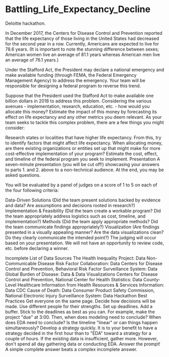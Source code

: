 # Battling_Life_Expectancy_Decline
Deloitte hackathon. 

In December 2017, the Centers for Disease Control and Prevention reported that the life expectancy of those living in the United States had decreased for the second year in a row. Currently, Americans are expected to live for 78.6 years. (It is important to note the stunning difference between sexes; American women live an average of 81.1 years whereas American men live an average of 76.1 years.)

Under the Stafford Act, the President may declare a national emergency and make available funding (through FEMA, the Federal Emergency Management Agency) to address the emergency. Your team will be responsible for designing a federal program to reverse this trend.

Suppose that the President used the Stafford Act to make available one billion dollars in 2018 to address this problem. Considering the various avenues - implementation, research, education, etc. - how would you allocate this money?
Estimate the impact of this money by forecasting its effect on life expectancy and any other metrics you deem relevant.
As your team seeks to tackle this complex problem, there are a few things you might consider:

Research states or localities that have higher life expectancy. From this, try to identify factors that might affect life expectancy.
When allocating money, are there existing organizations or entities set up that might make for more cost-effective implementation of your program?
Estimate the cost, effect, and timeline of the federal program you seek to implement.
Presentation
A seven-minute presentation (you will be cut off!) showcasing your answers to parts 1. and 2. above to a non-technical audience. At the end, you may be asked questions.

You will be evaluated by a panel of judges on a score of 1 to 5 on each of the four following criteria:

Data-Driven Solutions (Did the team present solutions backed by evidence and data? Are assumptions and decisions rooted in research?)
Implementation & Feasibility (Did the team create a workable program? Did the team appropriately address logistics such as cost, timeline, and implementation?)
Methods (Did the team apply appropriate methods? Did the team communicate findings appropriately?)
Visualization (Are findings presented in a visually appealing manner? Are the data visualizations clean? Do they clearly communicate the intended point?)
The judging will occur based on your presentation. We will not have an opportunity to review code, etc. before declaring a winner.

Incomplete List of Data Sources
The Health Inequality Project: Data
Non-Communicable Disease Risk Factor Collaboration: Data
Centers for Disease Control and Prevention, Behavioral Risk Factor Surveillance System: Data
Global Burden of Disease: Data & Data Visualizations
Centers for Disease Control and Prevention, National Center for Health Statistics: Data
County-Level Healthcare Information from Health Resources & Services Information: Data
CDC Cause of Death: Data
Consumer Product Safety Commission, National Electronic Injury Surveillance System: Data
Hackathon Best Practices
Get everyone on the same page. Decide how decisions will be made. Use different people for their strengths.
Set up deadlines. Add a buffer. Stick to the deadlines as best as you can. For example, make the project "due" at 3:00. Then, when does modeling need to conclude? When does EDA need to conclude? Is the timeline "linear" or can things happen simultaneously?
Develop a strategy quickly. It is to your benefit to have a strategy decided in the first hour than to "EDA" toward a strategy for a couple of hours.
If the existing data is insufficient, gather more. However, don't spend all day gathering data or conducting EDA.
Answer the prompt! A simple complete answer beats a complex incomplete answer.
